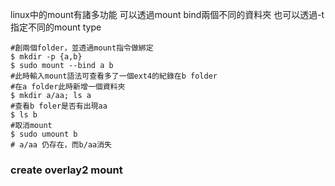 linux中的mount有諸多功能
可以透過mount bind兩個不同的資料夾
也可以透過-t指定不同的mount type

```
#創兩個folder，並透過mount指令做綁定
$ mkdir -p {a,b}
$ sudo mount --bind a b
#此時輸入mount語法可查看多了一個ext4的紀錄在b folder
#在a folder此時新增一個資料夾
$ mkdir a/aa; ls a
#查看b foler是否有出現aa
$ ls b
#取消mount
$ sudo umount b
# a/aa 仍存在，而b/aa消失
```


### create overlay2 mount
```

```